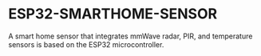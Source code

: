 # ESP32-SMARTHOME-SENSOR
A smart home sensor that integrates mmWave radar, PIR, and temperature sensors is based on the ESP32 microcontroller.
